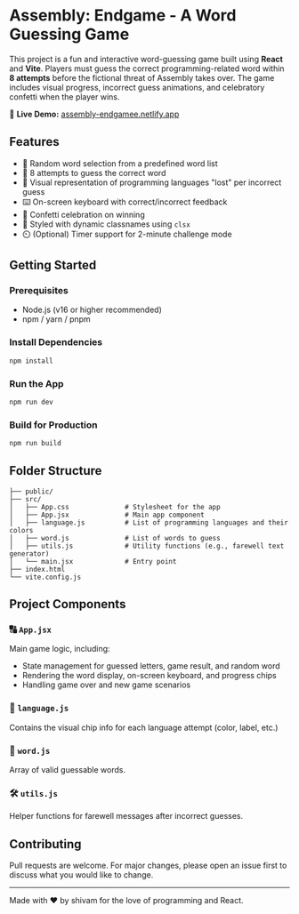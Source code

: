 # Assembly: Endgame - A Word Guessing Game

This project is a fun and interactive word-guessing game built using **React** and **Vite**. Players must guess the correct programming-related word within **8 attempts** before the fictional threat of Assembly takes over. The game includes visual progress, incorrect guess animations, and celebratory confetti when the player wins.

🔗 **Live Demo:** [assembly-endgamee.netlify.app](https://assembly-endgamee.netlify.app)

## Features

* 🧠 Random word selection from a predefined word list
* 🎯 8 attempts to guess the correct word
* 🎨 Visual representation of programming languages "lost" per incorrect guess
* ⌨️ On-screen keyboard with correct/incorrect feedback
* 🎉 Confetti celebration on winning
* 🧵 Styled with dynamic classnames using `clsx`
* ⏲️ (Optional) Timer support for 2-minute challenge mode

## Getting Started

### Prerequisites

* Node.js (v16 or higher recommended)
* npm / yarn / pnpm

### Install Dependencies

```bash
npm install
```

### Run the App

```bash
npm run dev
```

### Build for Production

```bash
npm run build
```

## Folder Structure

```
├── public/
├── src/
│   ├── App.css              # Stylesheet for the app
│   ├── App.jsx              # Main app component
│   ├── language.js          # List of programming languages and their colors
│   ├── word.js              # List of words to guess
│   ├── utils.js             # Utility functions (e.g., farewell text generator)
│   └── main.jsx             # Entry point
├── index.html
└── vite.config.js
```

## Project Components

### 🔠 `App.jsx`

Main game logic, including:

* State management for guessed letters, game result, and random word
* Rendering the word display, on-screen keyboard, and progress chips
* Handling game over and new game scenarios

### 🧾 `language.js`

Contains the visual chip info for each language attempt (color, label, etc.)

### 📘 `word.js`

Array of valid guessable words.

### 🛠️ `utils.js`

Helper functions for farewell messages after incorrect guesses.

## Contributing

Pull requests are welcome. For major changes, please open an issue first to discuss what you would like to change.


---

Made with ❤️ by shivam for the love of programming and React.
